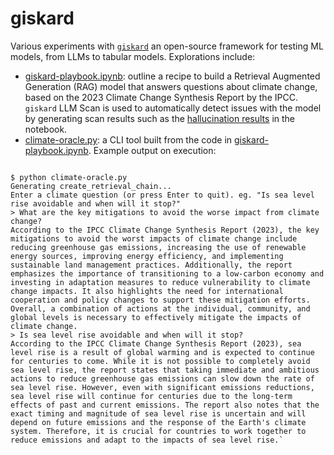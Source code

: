 # giskard
Various experiments with [`giskard`](https://docs.giskard.ai/) an open-source framework for testing ML models, from LLMs to tabular models.  Explorations include:

* [giskard-playbook.ipynb](giskard-playbook.ipynb): outline a recipe to build a Retrieval Augmented Generation (RAG) model that answers questions about climate change, based on the 2023 Climate Change Synthesis Report by the IPCC. `giskard` LLM Scan is used to automatically detect issues with the model by generating scan results such as the [hallucination results](https://htmlpreview.github.io/?https://github.com/malminhas/giskard/blob/main/hallucination_results.html) in the notebook.
* [climate-oracle.py](climate-oracle.py): a CLI tool built from the code in [giskard-playbook.ipynb](giskard-playbook.ipynb).  Example output on execution:

<code>
$ python climate-oracle.py
Generating create_retrieval_chain...
Enter a climate question (or press Enter to quit). eg. "Is sea level rise avoidable and when will it stop?" 
> What are the key mitigations to avoid the worse impact from climate change?
According to the IPCC Climate Change Synthesis Report (2023), the key mitigations to avoid the worst impacts of climate change include reducing greenhouse gas emissions, increasing the use of renewable energy sources, improving energy efficiency, and implementing sustainable land management practices. Additionally, the report emphasizes the importance of transitioning to a low-carbon economy and investing in adaptation measures to reduce vulnerability to climate change impacts. It also highlights the need for international cooperation and policy changes to support these mitigation efforts. Overall, a combination of actions at the individual, community, and global levels is necessary to effectively mitigate the impacts of climate change.
> Is sea level rise avoidable and when will it stop?
According to the IPCC Climate Change Synthesis Report (2023), sea level rise is a result of global warming and is expected to continue for centuries to come. While it is not possible to completely avoid sea level rise, the report states that taking immediate and ambitious actions to reduce greenhouse gas emissions can slow down the rate of sea level rise. However, even with significant emissions reductions, sea level rise will continue for centuries due to the long-term effects of past and current emissions. The report also notes that the exact timing and magnitude of sea level rise is uncertain and will depend on future emissions and the response of the Earth's climate system. Therefore, it is crucial for countries to work together to reduce emissions and adapt to the impacts of sea level rise.`
</code>
